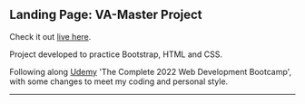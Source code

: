 ## Landing Page: VA-Master Project

Check it out [live here](https://bbringel.github.io/bootstrap/).

Project developed to practice Bootstrap, HTML and CSS.

Following along [Udemy](https://www.udemy.com/course/the-complete-web-development-bootcamp/) 'The Complete 2022 Web Development Bootcamp', with some changes to meet my coding and personal style.

---
